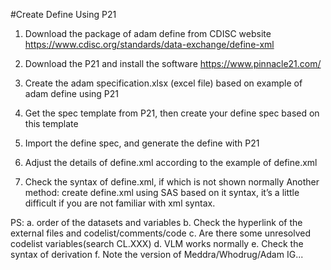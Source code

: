 #Create Define Using P21
1. Download the package of adam define from CDISC website
https://www.cdisc.org/standards/data-exchange/define-xml
 
2. Download the P21 and install the software
https://www.pinnacle21.com/

3. Create the adam specification.xlsx (excel file) based on example of adam define using P21
 

4. Get the spec template from P21, then create your define spec based on this template
 

5. Import the define spec, and generate the define with P21
 

6. Adjust the details of define.xml according to the example of define.xml 

7. Check the syntax of define.xml, if which is not shown normally
   Another method: create define.xml using SAS based on it syntax, it’s a little difficult if you are not  familiar with xml syntax.
 

PS:
a. order of the datasets and variables
b. Check the hyperlink of the external files and codelist/comments/code
c. Are there some unresolved codelist variables(search CL.XXX) 
d. VLM works normally
e. Check the syntax of derivation
f. Note the version of Meddra/Whodrug/Adam IG... 



